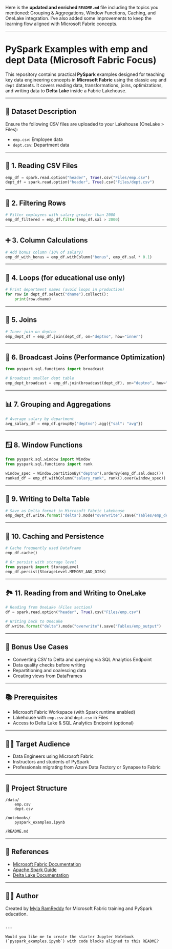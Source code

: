 Here is the **updated and enriched `README.md`** file including the topics you mentioned: Grouping & Aggregations, Window Functions, Caching, and OneLake integration. I’ve also added some improvements to keep the learning flow aligned with Microsoft Fabric concepts.

---


# PySpark Examples with emp and dept Data (Microsoft Fabric Focus)

This repository contains practical **PySpark** examples designed for teaching key data engineering concepts in **Microsoft Fabric** using the classic `emp` and `dept` datasets. It covers reading data, transformations, joins, optimizations, and writing data to **Delta Lake** inside a Fabric Lakehouse.

---

## 📁 Dataset Description

Ensure the following CSV files are uploaded to your Lakehouse (OneLake > Files):

- `emp.csv`: Employee data
- `dept.csv`: Department data

---

## 🧱 1. Reading CSV Files

```python
emp_df = spark.read.option("header", True).csv("Files/emp.csv")
dept_df = spark.read.option("header", True).csv("Files/dept.csv")
````

---

## 🔎 2. Filtering Rows

```python
# Filter employees with salary greater than 2000
emp_df_filtered = emp_df.filter(emp_df.sal > 2000)
```

---

## ➕ 3. Column Calculations

```python
# Add bonus column (10% of salary)
emp_df_with_bonus = emp_df.withColumn("bonus", emp_df.sal * 0.1)
```

---

## 🔁 4. Loops (for educational use only)

```python
# Print department names (avoid loops in production)
for row in dept_df.select("dname").collect():
    print(row.dname)
```

---

## 🔗 5. Joins

```python
# Inner join on deptno
emp_dept_df = emp_df.join(dept_df, on="deptno", how="inner")
```

---

## 📡 6. Broadcast Joins (Performance Optimization)

```python
from pyspark.sql.functions import broadcast

# Broadcast smaller dept table
emp_dept_broadcast = emp_df.join(broadcast(dept_df), on="deptno", how="inner")
```

---

## 📊 7. Grouping and Aggregations

```python
# Average salary by department
avg_salary_df = emp_df.groupBy("deptno").agg({"sal": "avg"})
```

---

## 🪟 8. Window Functions

```python
from pyspark.sql.window import Window
from pyspark.sql.functions import rank

window_spec = Window.partitionBy("deptno").orderBy(emp_df.sal.desc())
ranked_df = emp_df.withColumn("salary_rank", rank().over(window_spec))
```

---

## 💾 9. Writing to Delta Table

```python
# Save as Delta format in Microsoft Fabric Lakehouse
emp_dept_df.write.format("delta").mode("overwrite").save("Tables/emp_dept_delta")
```

---

## 🔄 10. Caching and Persistence

```python
# Cache frequently used DataFrame
emp_df.cache()

# Or persist with storage level
from pyspark import StorageLevel
emp_df.persist(StorageLevel.MEMORY_AND_DISK)
```

---

## 🏞️ 11. Reading from and Writing to OneLake

```python
# Reading from OneLake (Files section)
df = spark.read.option("header", True).csv("Files/emp.csv")

# Writing back to OneLake
df.write.format("delta").mode("overwrite").save("Tables/emp_output")
```

---

## 🧪 Bonus Use Cases

* Converting CSV to Delta and querying via SQL Analytics Endpoint
* Data quality checks before writing
* Repartitioning and coalescing data
* Creating views from DataFrames

---

## 📚 Prerequisites

* Microsoft Fabric Workspace (with Spark runtime enabled)
* Lakehouse with `emp.csv` and `dept.csv` in Files
* Access to Delta Lake & SQL Analytics Endpoint (optional)

---

## 🧑‍🏫 Target Audience

* Data Engineers using Microsoft Fabric
* Instructors and students of PySpark
* Professionals migrating from Azure Data Factory or Synapse to Fabric

---

## 📂 Project Structure

```
/data/
    emp.csv
    dept.csv

/notebooks/
    pyspark_examples.ipynb

/README.md
```

---

## 🔗 References

* [Microsoft Fabric Documentation](https://learn.microsoft.com/fabric)
* [Apache Spark Guide](https://spark.apache.org/docs/latest/)
* [Delta Lake Documentation](https://delta.io/)

---

## 👨‍💻 Author

Created by [Myla RamReddy](https://datahexa.com) for Microsoft Fabric training and PySpark education.

```

---

Would you like me to create the starter Jupyter Notebook (`pyspark_examples.ipynb`) with code blocks aligned to this README?
```

